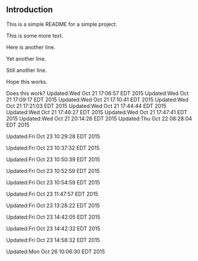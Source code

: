 ## Introduction

This is a simple README for a simple project.

This is some more text.

Here is another line.

Yet another line.

Still another line.

Hope this works.

Does this work?
Updated:Wed Oct 21 17:06:57 EDT 2015
Updated:Wed Oct 21 17:09:17 EDT 2015
Updated:Wed Oct 21 17:10:41 EDT 2015
Updated:Wed Oct 21 17:21:03 EDT 2015
Updated:Wed Oct 21 17:44:44 EDT 2015
Updated:Wed Oct 21 17:46:27 EDT 2015
Updated:Wed Oct 21 17:47:41 EDT 2015
Updated:Wed Oct 21 20:14:26 EDT 2015
Updated:Thu Oct 22 08:28:04 EDT 2015

Updated:Fri Oct 23 10:29:28 EDT 2015

Updated:Fri Oct 23 10:37:32 EDT 2015

Updated:Fri Oct 23 10:50:39 EDT 2015

Updated:Fri Oct 23 10:52:59 EDT 2015

Updated:Fri Oct 23 10:54:59 EDT 2015

Updated:Fri Oct 23 11:47:57 EDT 2015

Updated:Fri Oct 23 13:28:22 EDT 2015

Updated:Fri Oct 23 14:42:05 EDT 2015

Updated:Fri Oct 23 14:42:32 EDT 2015

Updated:Fri Oct 23 14:58:32 EDT 2015

Updated:Mon Oct 26 10:06:30 EDT 2015

